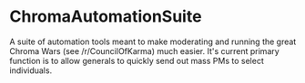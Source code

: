 # ChromaAutomationSuite
A suite of automation tools meant to make moderating and running the great Chroma Wars (see /r/CouncilOfKarma) 
much easier. It's current primary function is to allow generals to quickly send out mass PMs to select individuals.
